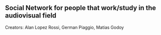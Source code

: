 ## Social Network for people that work/study in the audiovisual field
Creators: Alan Lopez Rossi, German Piaggio, Matias Godoy

